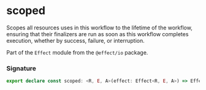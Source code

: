 # scoped

Scopes all resources uses in this workflow to the lifetime of the workflow,
ensuring that their finalizers are run as soon as this workflow completes
execution, whether by success, failure, or interruption.

Part of the `Effect` module from the `@effect/io` package.

### Signature

```typescript
export declare const scoped: <R, E, A>(effect: Effect<R, E, A>) => Effect<Exclude<R, Scope.Scope>, E, A>
```
